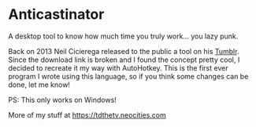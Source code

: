 # Anticastinator
A desktop tool to know how much time you truly work... you lazy punk.

Back on 2013 Neil Cicierega released to the public a tool on his [Tumblr](https://neilblr.com/post/58757345346). Since the download link is broken and I found the concept pretty cool, I decided to recreate it my way with AutoHotkey. This is the first ever program I wrote using this language, so if you think some changes can be done, let me know!

PS: This only works on Windows!

More of my stuff at https://tdthetv.neocities.com
